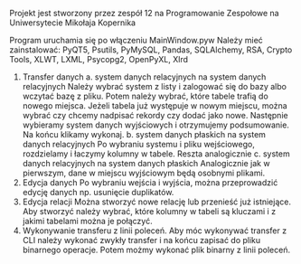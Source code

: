Projekt jest stworzony przez zespół 12 na Programowanie Zespołowe na Uniwersytecie Mikołaja Kopernika

Program uruchamia się po włączeniu MainWindow.pyw
Należy mieć zainstalować:
PyQT5, Psutils, PyMySQL, Pandas, SQLAlchemy, RSA, Crypto Tools, XLWT, LXML, Psycopg2, OpenPyXL, Xlrd
1. Transfer danych
a. system danych relacyjnych na system danych relacyjnych
	Należy wybrać system z listy i zalogować się do bazy albo wczytać bazę z pliku. Potem należy wybrać, które tabele trafią do nowego miejsca. Jeżeli tabela już występuje w nowym miejscu, można wybrać czy chcemy nadpisać rekordy czy dodać jako nowe.
	Następnie wybieramy system danych wyjściowych i otrzymujemy podsumowanie. Na końcu klikamy wykonaj.
b. system danych płaskich na system danych relacyjnych
	Po wybraniu systemu i pliku wejściowego, rozdzielamy i łaczymy kolumny w tabele. Reszta analogicznie
c. system danych relacyjnych na system danych płaskich
	Analogicznie jak w pierwszym, dane w miejscu wyjściowym będą osobnymi plikami.
2. Edycja danych
	Po wybraniu wejścia i wyjścia, można przeprowadzić edycję danych np. usunięcie duplikatów.
3. Edycja relacji
	Można stworzyć nowe relację lub przenieść już istniejące. Aby stworzyć należy wybrać, które kolumny w tabeli są kluczami i z jakimi tabelami można je połączyć.
4. Wykonywanie transferu z linii poleceń.
 Aby móc wykonywać transfer z CLI należy wykonać zwykły transfer i na końcu zapisać do pliku binarnego operacje. Potem możmy wykonać plik binarny z linii poleceń.
